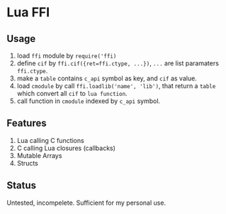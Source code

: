 # Lua FFI

## Usage

1. load `ffi` module by `require('ffi)`
2. define `cif` by `ffi.cif({ret=ffi.ctype, ...})`, `...` are list paramaters `ffi.ctype`.
3. make a `table` contains `c_api` symbol as key, and `cif` as value.
4. load `cmodule` by call `ffi.loadlib('name', 'lib')`, that return a `table` which convert all `cif` to `lua function`.
5. call function in `cmodule` indexed by `c_api` symbol.

## Features

1. Lua calling C functions
2. C calling Lua closures (callbacks)
3. Mutable Arrays
4. Structs

## Status

Untested, incompelete.  Sufficient for my personal use.
